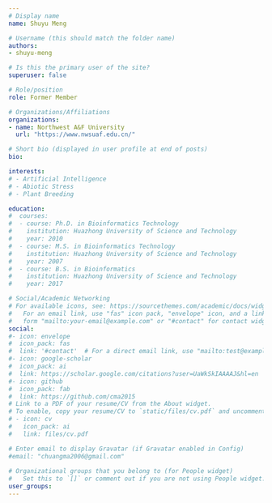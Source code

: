 ```yaml
---
# Display name
name: Shuyu Meng

# Username (this should match the folder name)
authors:
- shuyu-meng

# Is this the primary user of the site?
superuser: false

# Role/position
role: Former Member

# Organizations/Affiliations
organizations:
- name: Northwest A&F University
  url: "https://www.nwsuaf.edu.cn/"

# Short bio (displayed in user profile at end of posts)
bio:

interests:
# - Artificial Intelligence
# - Abiotic Stress
# - Plant Breeding

education:
#  courses:
#  - course: Ph.D. in Bioinformatics Technology
#    institution: Huazhong University of Science and Technology
#    year: 2010
#  - course: M.S. in Bioinformatics Technology
#    institution: Huazhong University of Science and Technology
#    year: 2007
#  - course: B.S. in Bioinformatics
#    institution: Huazhong University of Science and Technology
#    year: 2017

# Social/Academic Networking
# For available icons, see: https://sourcethemes.com/academic/docs/widgets/#icons
#   For an email link, use "fas" icon pack, "envelope" icon, and a link in the
#   form "mailto:your-email@example.com" or "#contact" for contact widget.
social:
#- icon: envelope
#  icon_pack: fas
#  link: '#contact'  # For a direct email link, use "mailto:test@example.org".
#- icon: google-scholar
#  icon_pack: ai
#  link: https://scholar.google.com/citations?user=UaWkSkIAAAAJ&hl=en
#- icon: github
#  icon_pack: fab
#  link: https://github.com/cma2015
# Link to a PDF of your resume/CV from the About widget.
# To enable, copy your resume/CV to `static/files/cv.pdf` and uncomment the lines below.  
# - icon: cv
#   icon_pack: ai
#   link: files/cv.pdf

# Enter email to display Gravatar (if Gravatar enabled in Config)
#email: "chuangma2006@gmail.com"
  
# Organizational groups that you belong to (for People widget)
#   Set this to `[]` or comment out if you are not using People widget.  
user_groups:
---
```


